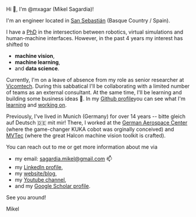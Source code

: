 Hi 👋, I'm @mxagar (Mikel Sagardia)!

I'm an engineer located in [San Sebastián](https://en.wikipedia.org/wiki/San_Sebastián) (Basque Country / Spain).

I have a [PhD](https://elib.dlr.de/132879/) in the intersection between robotics, virtual simulations and human-machine interfaces. However, in the past 4 years my interest has shifted to

- **machine vision**,
- **machine learning**,
- and **data science**.


Currently, I'm on a leave of absence from my role as senior researcher at [Vicomtech](https://www.vicomtech.org/en). During this sabbatical I'll be collaborating with a limited number of teams as an external consultant. At the same time, I'll be learning and building some business ideas 🌱. In my [Github profile](https://github.com/mxagar)you can see what I'm [learning](https://github.com/mxagar/course_compilation) and [working on](https://github.com/mxagar/project_compilation).

Previously, I've lived in Munich (Germany) for over 14 years -- bitte gleich auf Deutsch 🇩🇪 mit mir! There, I worked at the [German Aerospace Center](https://www.dlr.de/rm/en/desktopdefault.aspx/tabid-8017) (where the game-changer KUKA cobot was orginally conceived) and [MVTec](https://www.mvtec.com) (where the great Halcon machine vision toolkit is crafted).

You can reach out to me or get more information about me via 

- my email: sagardia.mikel@gmail.com 📫
- my [LinkedIn profile](https://www.linkedin.com/in/mikel-sagardia/),
- my [website/blog](https://mikelsagardia.io),
- my [Youtube channel](https://www.youtube.com/c/MikelSagardia),
- and my [Google Scholar profile](https://scholar.google.com/citations?user=DAP30jYAAAAJ).

See you around!

Mikel
